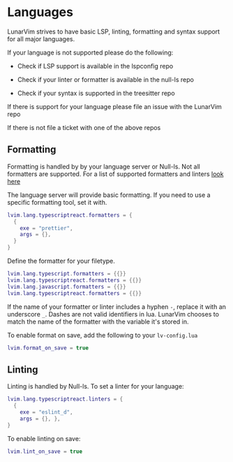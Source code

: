 # Languages

LunarVim strives to have basic LSP, linting, formatting and syntax support for all major languages.

If your language is not supported please do the following: 

- Check if LSP support is available in the lspconfig repo

- Check if your linter or formatter is available in the null-ls repo

- Check if your syntax is supported in the treesitter repo

If there is support for your language please file an issue with the LunarVim repo

If there is not file a ticket with one of the above repos

## Formatting 

Formatting is handled by by your language server or Null-ls. Not all formatters are supported.  For a list of supported formatters and linters [look here](https://github.com/jose-elias-alvarez/null-ls.nvim/blob/main/doc/BUILTINS.md#available-sources)

The language server will provide basic formatting.  If you need to use a specific formatting tool, set it with. 
```lua
lvim.lang.typescriptreact.formatters = {
  {
    exe = "prettier",
    args = {},
  }
}
```

Define the formatter for your filetype. 
```lua
lvim.lang.typescript.formatters = {{}}
lvim.lang.typescriptreact.formatters = {{}}
lvim.lang.javascript.formatters = {{}}
lvim.lang.typescriptreact.formatters = {{}}

```

If the name of your formatter or linter includes a hyphen `-`, replace it with an underscore `_`. Dashes are not valid identifiers in lua.  LunarVim chooses to match the name of the formatter with the variable it's stored in.     

To enable format on save, add the following to your `lv-config.lua`

``` lua
lvim.format_on_save = true
```

## Linting
Linting is handled by Null-ls.  To set a linter for your language:

``` lua
lvim.lang.typescriptreact.linters = {
  {
    exe = "eslint_d",
    args = {}, },
}
```

To enable linting on save:

``` lua
lvim.lint_on_save = true
```
